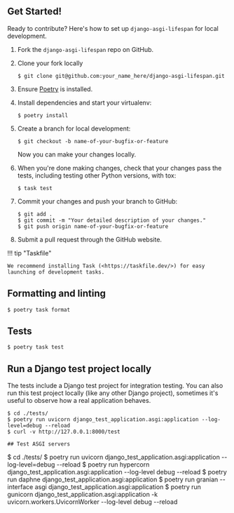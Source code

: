 ## Get Started!

Ready to contribute? Here's how to set up `django-asgi-lifespan` for local development.

1. Fork the `django-asgi-lifespan` repo on GitHub.
2. Clone your fork locally

    ```
    $ git clone git@github.com:your_name_here/django-asgi-lifespan.git
    ```

3. Ensure [Poetry](https://python-poetry.org/docs/) is installed.
4. Install dependencies and start your virtualenv:

    ```
    $ poetry install
    ```

5. Create a branch for local development:

    ```
    $ git checkout -b name-of-your-bugfix-or-feature
    ```

   Now you can make your changes locally.

6. When you're done making changes, check that your changes pass the
   tests, including testing other Python versions, with tox:

    ```
    $ task test
    ```

7. Commit your changes and push your branch to GitHub:

    ```
    $ git add .
    $ git commit -m "Your detailed description of your changes."
    $ git push origin name-of-your-bugfix-or-feature
    ```

8. Submit a pull request through the GitHub website.

!!! tip "Taskfile"

    We recommend installing Task (<https://taskfile.dev/>) for easy launching of development tasks.

## Formatting and linting

```
$ poetry task format
```

## Tests

```
$ poetry task test
```

## Run a Django test project locally

The tests include a Django test project for integration testing. You can also run this test project locally (like any other Django project), sometimes it's useful to observe how a real application behaves.

```
$ cd ./tests/
$ poetry run uvicorn django_test_application.asgi:application --log-level=debug --reload
$ curl -v http://127.0.0.1:8000/test

## Test ASGI servers

```
$ cd ./tests/
$ poetry run uvicorn django_test_application.asgi:application --log-level=debug --reload
$ poetry run hypercorn django_test_application.asgi:application --log-level debug --reload
$ poetry run daphne django_test_application.asgi:application
$ poetry run granian --interface asgi django_test_application.asgi:application
$ poetry run gunicorn django_test_application.asgi:application -k uvicorn.workers.UvicornWorker --log-level debug --reload
```


